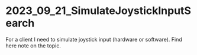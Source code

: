 # 2023_09_21_SimulateJoystickInputSearch
For a client I need to simulate joystick input (hardware or software). Find here note on the topic.
